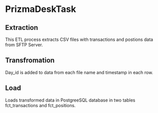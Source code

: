 # PrizmaDeskTask

## Extraction
This ETL process extracts CSV files with transactions and postions data from SFTP Server. 

## Transfromation
Day_id is added to data from each file name and timestamp in each row. 

## Load
Loads transformed data in PostgreeSQL database in two tables fct_transactions and fct_positions.
